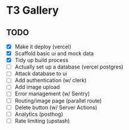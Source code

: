 # T3 Gallery

## TODO

- [x] Make it deploy (vercel)
- [x] Scaffold basic ui and mock data
- [x] Tidy up build process
- [ ] Actually set up a database (vercel postgres)
- [ ] Attack database to ui
- [ ] Add authentication (w/ clerk)
- [ ] Add image upload
- [ ] Error management (w/ Sentry)
- [ ] Routing/image page (parallel route)
- [ ] Delete button (w/ Server Actions)
- [ ] Analytics (posthog)
- [ ] Rate limiting (upstash)
